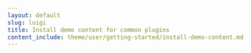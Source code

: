 ```yaml
---
layout: default
slug: luigi
title: Install demo content for common plugins
content_include: theme/user/getting-started/install-demo-content.md
---
```

